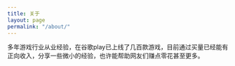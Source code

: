 ```yaml
---
title: 关于
layout: page
permalink: "/about/"
---
```


多年游戏行业从业经验，在谷歌play已上线了几百款游戏，目前通过买量已经能有正向收入，分享一些微小的经验，也许能帮助网友们赚点零花甚至更多。
